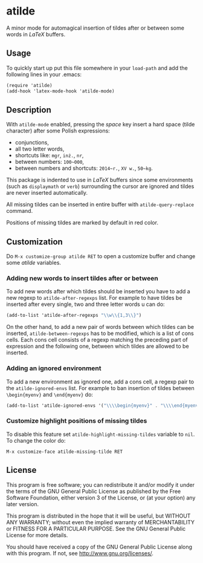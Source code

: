 # atilde

A minor mode for automagical insertion of tildes after or between some words in
*LaTeX* buffers.

## Usage

To quickly start up put this file somewhere in your `load-path` and add the
following lines in your .emacs:

```scheme
(require 'atilde)
(add-hook 'latex-mode-hook 'atilde-mode)
```

## Description

With `atilde-mode` enabled, pressing the *space* key insert a hard space (tilde
character) after some Polish expressions:

* conjunctions,
* all two letter words,
* shortcuts like: `mgr`, `inż.`, `nr`,
* between numbers: `100~000`,
* between numbers and shortcuts: `2014~r.`, `XV w.`, `50~kg`.

This package is indented to use in *LaTeX* buffers since some environments
(such as `displaymath` or `verb`) surrounding the cursor are ignored and tildes
are never inserted automatically.

All missing tildes can be inserted in entire buffer with `atilde-query-replace`
command.

Positions of missing tildes are marked by default in red color.

## Customization

Do `M-x customize-group atilde RET` to open a customize buffer and change some 
*atilde* variables.

### Adding new words to insert tildes after or between

To add new words after which tildes should be inserted you have to add a new
regexp to `atilde-after-regexps` list. For example to have tildes be inserted
after every single, two and three letter words u can do:

```scheme
(add-to-list 'atilde-after-regexps "\\w\\{1,3\\}")
```

On the other hand, to add a new pair of words between which tildes can be
inserted, `atilde-between-regexps` has to be modified, which is a list of cons
cells. Each cons cell consists of a regexp matching the preceding part of
expression and the following one, between which tildes are allowed to be
inserted.

### Adding an ignored environment

To add a new environment as ignored one, add a cons cell, a regexp pair to the
`atilde-ignored-envs` list. For example to ban insertion of tildes between
`\begin{myenv}` and `\end{myenv}` do:

```scheme
(add-to-list 'atilde-ignored-envs '("\\\\begin{myenv}" . "\\\\end{myenv}"))
```

### Customize highlight positions of missing tildes

To disable this feature set `atilde-highlight-missing-tildes` variable to
`nil`. To change the color do:

    M-x customize-face atilde-missing-tilde RET

## License

This program is free software; you can redistribute it and/or modify
it under the terms of the GNU General Public License as published by
the Free Software Foundation, either version 3 of the License, or
(at your option) any later version.

This program is distributed in the hope that it will be useful,
but WITHOUT ANY WARRANTY; without even the implied warranty of
MERCHANTABILITY or FITNESS FOR A PARTICULAR PURPOSE. See the
GNU General Public License for more details.

You should have received a copy of the GNU General Public License
along with this program. If not, see <http://www.gnu.org/licenses/>.
